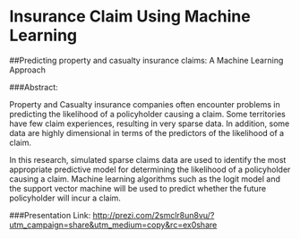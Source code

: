 # Insurance Claim Using Machine Learning

##Predicting property and casualty insurance claims: A Machine Learning Approach

###Abstract:

Property and Casualty insurance companies often encounter problems in predicting the likelihood of a policyholder causing a claim. 
Some territories have few claim experiences, resulting in very sparse data. In addition, some data are highly dimensional in terms
of the predictors of the likelihood of a claim. 

In this research, simulated sparse claims data are used to identify the most appropriate predictive model for determining the likelihood
of a policyholder causing a claim. Machine learning algorithms such as the logit model and the support vector machine will be used to 
predict whether the future policyholder will incur a claim.


###Presentation Link:
http://prezi.com/2smclr8un8vu/?utm_campaign=share&utm_medium=copy&rc=ex0share
